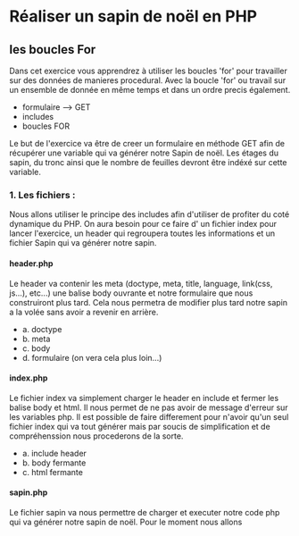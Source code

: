 # Réaliser un sapin de noël en PHP #

## les boucles For ##

Dans cet exercice vous apprendrez à utiliser les boucles 'for' pour travailler sur des données de manieres procedural. Avec la boucle 'for' ou travail sur un ensemble de donnée en même temps et dans un ordre precis également.
	
* formulaire --> GET
* includes
* boucles FOR

Le but de l'exercice va être de creer un formulaire en méthode GET afin de récupérer une variable qui va générer notre Sapin de noël. Les étages du sapin, du tronc ainsi que le nombre de feuilles devront être indéxé sur cette variable.

### 1. Les fichiers : ###

Nous allons utiliser le principe des includes afin d'utiliser de profiter du coté dynamique du PHP. On aura besoin pour ce faire d' un fichier index pour lancer l'exercice, un header qui regroupera toutes les informations et un fichier Sapin qui va générer notre sapin.

#### header.php ####

Le header va contenir les meta (doctype, meta, title, language, link(css, js...), etc...)
une balise body ouvrante et notre formulaire que nous construiront plus tard. Cela nous permetra de modifier plus tard notre sapin a la volée sans avoir a revenir en arrière.

* a. doctype
* b. meta
* c. body
* d. formulaire (on vera cela plus loin...)

#### index.php ####

Le fichier index va simplement charger le header en include et fermer les balise body et html. Il nous permet de ne pas avoir de message d'erreur sur les variables php. Il est possible de faire differement pour n'avoir qu'un seul fichier index qui va tout générer mais par soucis de simplification et de compréhenssion nous procederons de la sorte. 

* a. include header
* b. body fermante
* c. html fermante

#### sapin.php ####

Le fichier sapin va nous permettre de charger et executer notre code php qui va générer notre sapin de noël.
Pour le moment nous allons 

		
		
	
	